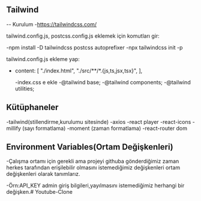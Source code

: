## Tailwind

 -- Kurulum
-https://tailwindcss.com/

tailwind.config.js, postcss.config.js eklemek için komutları gir:

-npm install -D tailwindcss postcss autoprefixer
-npx tailwindcss init -p

tailwind.config.js ekleme yap:

- content: [
    "./index.html",
    "./src/**/*.{js,ts,jsx,tsx}",
  ],

  -index.css e ekle
-@tailwind base;
-@tailwind components;
-@tailwind utilities;


## Kütüphaneler

-tailwind(stillendirme,kurulumu sitesinde)
-axios
-react player 
-react-icons
-millify (sayı formatlama)
-moment (zaman formatlama)
-react-router dom


## Environment Variables(Ortam Değişkenleri)

-Çalışma ortamı için gerekli ama projeyi githuba gönderdiğimiz zaman herkes tarafından erişilebilir 
olmasını istemediğimiz değişkenleri ortam değişkenleri olarak tanımlarız.

-Örn:API_KEY admin giriş bilgileri,yayılmasını istemediğimiz herhangi bir değişken.# Youtube-Clone
